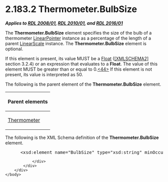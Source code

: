 <html dir="LTR" xmlns:mshelp="http://msdn.microsoft.com/mshelp" xmlns:ddue="http://ddue.schemas.microsoft.com/authoring/2003/5" xmlns:xlink="http://www.w3.org/1999/xlink" xmlns:tool="http://www.microsoft.com/tooltip">
    <head>
        <meta http-equiv="Content-Type" content="text/html; CHARSET=utf-8"></meta>
        <meta name="save" content="history"></meta>
        <title>2.183.2 Thermometer.BulbSize</title>
        <xml>
            <mshelp:toctitle title="2.183.2 Thermometer.BulbSize"></mshelp:toctitle>
            <mshelp:rltitle title="[MS-RDL]: Thermometer.BulbSize"></mshelp:rltitle>
            <mshelp:keyword index="A" term="9eb12539-b937-4b55-8c4c-abdad6f682d6"></mshelp:keyword>
            <mshelp:attr name="DCSext.ContentType" value="open specification"></mshelp:attr>
            <mshelp:attr name="AssetID" value="9eb12539-b937-4b55-8c4c-abdad6f682d6"></mshelp:attr>
            <mshelp:attr name="TopicType" value="kbRef"></mshelp:attr>
            <mshelp:attr name="DCSext.Title" value="[MS-RDL]: Thermometer.BulbSize" />
        </xml>
    </head>
    <body>
        <div id="header">
            <h1 class="heading">2.183.2 Thermometer.BulbSize</h1>
        </div>
        <div id="mainSection">
            <div id="mainBody">
                <div id="allHistory" class="saveHistory"></div>
                <div id="sectionSection0" class="section" name="collapseableSection">
                    

<p><b><i>Applies to </i></b><a href="1e855f94-4617-47e4-b89e-0856c6cb420f.html"><b><i>RDL 2008/01</i></b></a><b><i>,
</i></b><a href="3428e690-a348-4ec7-8a6a-8efb42d2cdee.html"><b><i>RDL 2010/01</i></b></a><b><i>,
and </i></b><a href="52ce3983-2bfc-4e72-9359-42aaf5fe4509.html"><b><i>RDL 2016/01</i></b></a></p>

<p>The <b>Thermometer.BulbSize</b> element specifies the size
of the bulb of a thermometer <a href="19cdf02f-fcd5-41ca-b086-355eedb983b6.html">LinearPointer</a>
instance as a percentage of the length of a parent <a href="744f8b40-7ad5-4652-94a1-76ae5df59389.html">LinearScale</a> instance. The <b>Thermometer.BulbSize</b>
element is optional. </p>

<p>If this element is present, its value MUST be a <a href="c7d0946f-992e-4abc-a304-09b53e030692.html">Float</a> (<a href="https://go.microsoft.com/fwlink/?LinkId=90610">[XMLSCHEMA2]</a> section
3.2.4) or an expression that evaluates to a <b>Float</b>. The value of this
element MUST be greater than or equal to 0.<a id="Appendix_A_Target_44"></a><a href="1fe5fd87-2de5-4b2c-b762-5a4fd1373621.html#Appendix_A_44" aria-label="Product behavior note 44">&lt;44&gt;</a> If this
element is not present, its value is interpreted as 50.</p>

<p>The following is the parent element of the <b>Thermometer.BulbSize</b>
element.</p>

<table>
 <thead>
  <tr>
   <th>
   <p>Parent elements</p>
   </th>
  </tr>
 </thead>
 <tr>
  <td>
  <p><a href="5cc97283-ef00-48ec-8de1-ace6325fb3ec.html">Thermometer</a>
  </p>
  </td>
 </tr>
</table>

<p>The following is the XML Schema definition of the <b>Thermometer.BulbSize</b>
element.           </p>

<dl>
<dd>
<div><pre> &lt;xsd:element name=&quot;BulbSize&quot; type=&quot;xsd:string&quot; minOccurs=&quot;0&quot;&gt;
</pre></div>
</dd></dl>


                </div>
            </div>
        </div>
    </body>
</html>